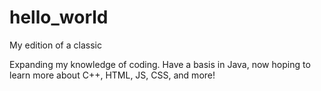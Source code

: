 # hello_world
My edition of a classic

Expanding my knowledge of coding. Have a basis in Java, now hoping to learn more about C++, HTML, JS, CSS, and more!
